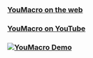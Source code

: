 ### [YouMacro on the web](https://youmacro.com)
### [YouMacro on YouTube](https://www.youtube.com/channel/UCJobMxWHx7jzsX0dD4YQZ8g)
### [![YouMacro Demo](https://youmacro.com/logo_bare.png)](https://youmacro.com/youmacro_01_01_2021.mp4)

<!--
**youmacro/youmacro** is a ✨ _special_ ✨ repository because its `README.md` (this file) appears on your GitHub profile.

Here are some ideas to get you started:

- 🔭 I’m currently working on ...
- 🌱 I’m currently learning ...
- 👯 I’m looking to collaborate on ...
- 🤔 I’m looking for help with ...
- 💬 Ask me about ...
- 📫 How to reach me: ...
- 😄 Pronouns: ...
- ⚡ Fun fact: ...
-->
